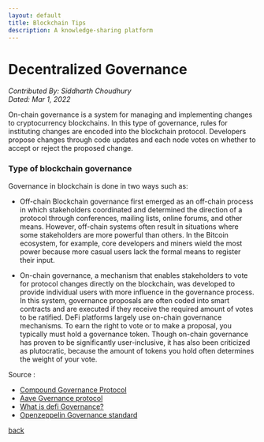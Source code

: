 ```yaml
---
layout: default
title: Blockchain Tips
description: A knowledge-sharing platform
---
```


# Decentralized Governance

_Contributed By: Siddharth Choudhury_  
_Dated: Mar 1, 2022_

On-chain governance is a system for managing and implementing changes to cryptocurrency blockchains. In this type of governance, rules for instituting changes are encoded into the blockchain protocol. Developers propose changes through code updates and each node votes on whether to accept or reject the proposed change.

### Type of blockchain governance

Governance in blockchain is done in two ways such as:

- Off-chain Blockchain governance first emerged as an off-chain process in which stakeholders coordinated and determined the direction of a protocol through conferences, mailing lists, online forums, and other means. However, off-chain systems often result in situations where some stakeholders are more powerful than others. In the Bitcoin ecosystem, for example, core developers and miners wield the most power because more casual users lack the formal means to register their input.

- On-chain governance, a mechanism that enables stakeholders to vote for protocol changes directly on the blockchain, was developed to provide individual users with more influence in the governance process. In this system, governance proposals are often coded into smart contracts and are executed if they receive the required amount of votes to be ratified. DeFi platforms largely use on-chain governance mechanisms. To earn the right to vote or to make a proposal, you typically must hold a governance token. Though on-chain governance has proven to be significantly user-inclusive, it has also been criticized as plutocratic, because the amount of tokens you hold often determines the weight of your vote.

Source :
- [Compound Governance Protocol](https://medium.com/compound-finance/compound-governance-5531f524cf68)
- [Aave Gvernance protocol](https://docs.aave.com/governance/)
- [What is defi Governance?](https://www.youtube.com/watch?v=ddyJZ2fXycE)
- [Openzeppelin Governance standard](https://github.com/OpenZeppelin/openzeppelin-contracts/tree/master/contracts/governance)


[back](../)
